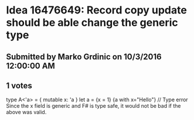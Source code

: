 # Idea 16476649: Record copy update should be able change the generic type

## Submitted by Marko Grdinic on 10/3/2016 12:00:00 AM

## 1 votes

type A<'a> =
{
mutable x: 'a
}
let a = {x = 1}
{a with x="Hello"} // Type error
Since the x field is generic and F# is type safe, it would not be bad if the above was valid.

